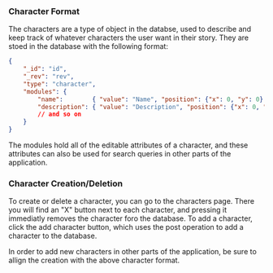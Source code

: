 ### Character Format

The characters are a type of object in the databse, used to describe and keep track of whatever
characters the user want in their story. They are stoed in the database with the following format:

```json 
{
    "_id": "id",
    "_rev": "rev",
    "type": "character",
    "modules": {
        "name":        { "value": "Name", "position": {"x": 0, "y": 0} },
        "description": { "value": "Description", "position": {"x": 0, "y": 0} },
        // and so on
    }
}
```

The modules hold all of the editable attributes of a character, and these attributes can also be
used for search queries in other parts of the application.

### Character Creation/Deletion

To create or delete a character, you can go to the characters page. There you will find an "X" button 
next to each character, and pressing it immediatly removes the character foro the database. To add a
character, click the add character button, which uses the post operation to add a character to the 
database.

In order to add new characters in other parts of the application, be sure to allign the creation
with the above character format.

